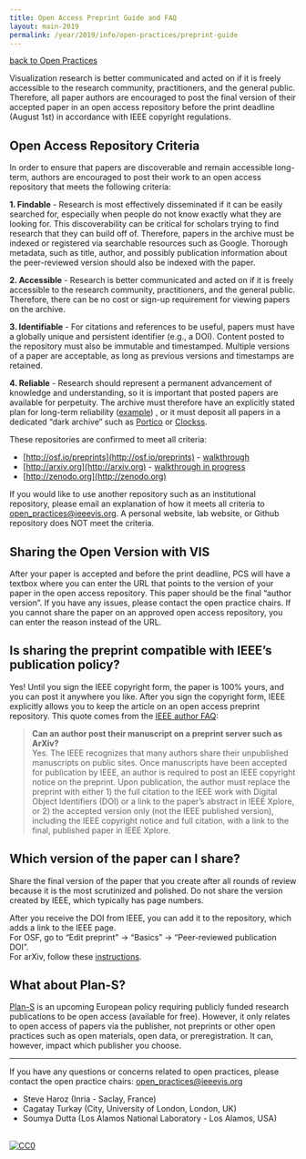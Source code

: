 ```yaml
---
title: Open Access Preprint Guide and FAQ
layout: main-2019
permalink: /year/2019/info/open-practices/preprint-guide
---
```


[back to Open Practices](open-practices)  

Visualization research is better communicated and acted on if it is freely accessible to the research community, practitioners, and the general public. Therefore, all paper authors are encouraged to post the final version of their accepted paper in an open access repository before the print deadline (August 1st) in accordance with IEEE copyright regulations.

## Open Access Repository Criteria

In order to ensure that papers are discoverable and remain accessible long-term, authors are encouraged to post their work to an open access repository that meets the following criteria:

**1. Findable** - Research is most effectively disseminated if it can be easily searched for, especially when people do not know exactly what they are looking for. This discoverability can be critical for scholars trying to find research that they can build off of. Therefore, papers in the archive must be indexed or registered via searchable resources such as Google. Thorough metadata, such as title, author, and possibly publication information about the peer-reviewed version should also be indexed with the paper.

**2. Accessible** - Research is better communicated and acted on if it is freely accessible to the research community, practitioners, and the general public. Therefore, there can be no cost or sign-up requirement for viewing papers on the archive.

**3. Identifiable** - For citations and references to be useful, papers must have a globally unique and persistent identifier (e.g., a DOI). Content posted to the repository must also be immutable and timestamped. Multiple versions of a paper are acceptable, as long as previous versions and timestamps are retained.

**4. Reliable** - Research should represent a permanent advancement of knowledge and understanding, so it is important that posted papers are available for perpetuity. The archive must therefore have an explicitly stated plan for long-term reliability ([example](http://help.osf.io/m/faqs/l/726460-faqs#what-if-you-run-out-of-funding-what-happens-to-my-data)) <!-- [arxiv](https://confluence.cornell.edu/display/arxivpub/arXiv+Budgets+and+Reserve+Fund+Policy) -->, or it must deposit all papers in a dedicated “dark archive” such as [Portico](https://www.portico.org) or [Clockss](https://clockss.org).

These repositories are confirmed to meet all criteria:

* [http://osf.io/preprints](http://osf.io/preprints) - [walkthrough](https://docs.google.com/document/d/1ZsNLXSDZB5MOTj0FGtPNGZ4FKSAGJ4FrtgoMZf4z-xw/edit?usp=sharing)
* [http://arxiv.org](http://arxiv.org) - [walkthrough in progress](https://docs.google.com/document/d/1oth87A9mnXK_skh1zgplto4W_eXYPZHkY3DN26gWUR4/edit)
* [http://zenodo.org](http://zenodo.org)

If you would like to use another repository such as an institutional repository, please email an explanation of how it meets all criteria to open_practices@ieeevis.org. A personal website, lab website, or Github repository does NOT meet the criteria.

## Sharing the Open Version with VIS

After your paper is accepted and before the print deadline, PCS will have a textbox where you can enter the URL that points to the version of your paper in the open access repository. This paper should be the final “author version”. If you have any issues, please contact the open practice chairs. If you cannot share the paper on an approved open access repository, you can enter the reason instead of the URL.



## Is sharing the preprint compatible with IEEE’s publication policy?

Yes! Until you sign the IEEE copyright form, the paper is 100% yours, and you can post it anywhere you like. After you sign the copyright form, IEEE explicitly allows you to keep the article on an open access preprint repository. This quote comes from the [IEEE author FAQ](https://www.ieee.org/content/dam/ieee-org/ieee/web/org/pubs/author_faq.pdf):

> **Can an author post their manuscript on a preprint server such as ArXiv?**  
> Yes. The IEEE recognizes that many authors share their unpublished
> manuscripts on public sites. Once manuscripts have been accepted for
> publication by IEEE, an author is required to post an IEEE copyright
> notice on the preprint. Upon publication, the author must replace the
> preprint with either 1) the full citation to the IEEE work with
> Digital Object Identifiers (DOI) or a link to the paper’s abstract in
> IEEE Xplore, or 2) the accepted version only (not the IEEE published
> version), including the IEEE copyright notice and full citation, with
> a link to the final, published paper in IEEE Xplore.

## Which version of the paper can I share?
Share the final version of the paper that you create after all rounds of review because it is the most scrutinized and polished. Do not share the version created by IEEE, which typically has page numbers.

After you receive the DOI from IEEE, you can add it to the repository, which adds a link to the IEEE page.  
For OSF, go to “Edit preprint” -> “Basics” -> “Peer-reviewed publication DOI”.  
For arXiv, follow these [instructions](https://arxiv.org/help/jref).

## What about Plan-S?

[Plan-S](https://www.coalition-s.org/) is an upcoming European policy requiring publicly funded research publications to be open access (available for free). However, it only relates to open access of papers via the publisher, not preprints or other open practices such as open materials, open data, or preregistration. It can, however, impact which publisher you choose.  


---

If you have any questions or concerns related to open practices, please contact the open practice chairs: [open_practices@ieeevis.org](mailto:open_practices@ieeevis.org)
* Steve Haroz (Inria - Saclay, France)  
* Cagatay Turkay (City, University of London, London, UK)  
* Soumya Dutta (Los Alamos National Laboratory - Los Alamos, USA)  

<br /> <a rel="license" href="http://creativecommons.org/publicdomain/zero/1.0/"> <img src="https://licensebuttons.net/p/zero/1.0/80x15.png" style="border-style: none;" alt="CC0" /> </a>
